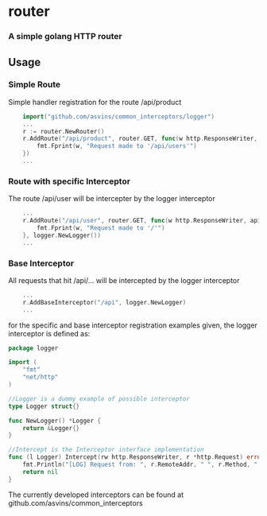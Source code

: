 # router
### A simple golang HTTP router

## Usage

### Simple Route
Simple handler registration for the route /api/product
```go
	import("github.com/asvins/common_interceptors/logger")
	...
	r := router.NewRouter()
	r.AddRoute("/api/product", router.GET, func(w http.ResponseWriter, apiRouter *http.Request) {
		fmt.Fprint(w, "Request made to '/api/users'")
	})
	...
```

### Route with specific Interceptor
The route /api/user will be intercepter by the logger interceptor
```go
	...
	r.AddRoute("/api/user", router.GET, func(w http.ResponseWriter, apiRouter *http.Request) {
		fmt.Fprint(w, "Request made to '/'")
	}, logger.NewLogger())
	...
```

### Base Interceptor
All requests that hit /api/... will be intercepted by the logger interceptor
```go
	...
	r.AddBaseInterceptor("/api", logger.NewLogger)
	...
```

for the specific and base interceptor registration examples given, the logger interceptor is defined as:
```go
package logger

import (
	"fmt"
	"net/http"
)

//Logger is a dummy example of possible interceptor
type Logger struct{}

func NewLogger() *Logger {
	return &Logger{}
}

//Intercept is the Interceptor interface implementation
func (l Logger) Intercept(rw http.ResponseWriter, r *http.Request) error {
	fmt.Println("[LOG] Request from: ", r.RemoteAddr, " ", r.Method, " ", r.URL.String())
	return nil
}
```

The currently developed interceptors can be found at github.com/asvins/common_interceptors
